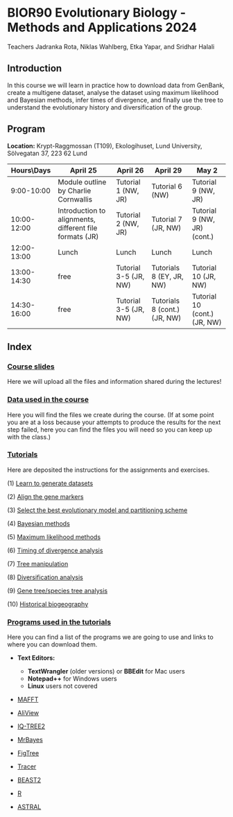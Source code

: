 
# **BIOR90 Evolutionary Biology - Methods and Applications 2024**

Teachers Jadranka Rota, Niklas Wahlberg, Etka Yapar, and Sridhar Halali

## **Introduction**

In this course we will learn in practice how to download data from GenBank, create a multigene dataset, analyse the dataset using maximum likelihood and Bayesian methods, infer times of divergence, and finally use the tree to understand the evolutionary history and diversification of the group.

## **Program**

**Location:** Krypt-Raggmossan (T109), Ekologihuset, Lund University, Sölvegatan 37, 223 62 Lund

<!--
| Hours\Days | April 25 | April 26 | April 29 | May 2 |
| --- | ---- | ---- | ---- | ---- |
| 9:00-10:30 | Module outline, relevant databases (BOLD, GenBank, Darwin Tree of Life (NW, JR) | Tutorials 3-5 (JR, EY, NW) | Tutorial 6 (JR, EY) | Tutorial 8 (SH) |
| 10:30-12:00 | Introduction to alignments, different file formats (NW) | Tutorial 3-5 (cont.) (JR, EY, NW) | Tutorial 6 (JR, EY, NW) | Tutorial 8 (SH) |
| 12:00-13:00 | Lunch | Lunch | Lunch | Lunch |
| 13:00-14:30 | Tutorial 1 | Tutorials 3-5 (cont.) (JR, EY, NW) |  free | Tutorial 9 (JR, EY) |
| 14:30-16:00 | Tutorial 2 | Tutorials 3-5 (cont.) (JR, EY, NW) | free | Tutorial 9 (JR, EY) |
-->

<!-- | 10:30-12:00 | Introduction to alignments, different file formats (NW) | Tutorial 3-5 (cont.) (JR, EY, NW) | Tutorial 7 (JR, EY, NW) | Tutorial 8 (SH, EY)(cont.) (SH) | -->

| Hours\Days | April 25 | April 26 | April 29 | May 2 |
| --- | ---- | ---- | ---- | ---- |
| 9:00-10:00 | Module outline by Charlie Cornwallis | Tutorial 1 (NW, JR) | Tutorial 6 (NW) | Tutorial 9 (NW, JR) |
| 10:00-12:00 | Introduction to alignments, different file formats (JR) | Tutorial 2 (NW, JR) | Tutorial 7 (JR, NW) | Tutorial 9 (NW, JR) (cont.) |
| 12:00-13:00 | Lunch | Lunch | Lunch | Lunch |
| 13:00-14:30 | free | Tutorial 3-5 (JR, NW) | Tutorials 8 (EY, JR, NW) | Tutorial 10 (JR, NW) |
| 14:30-16:00 | free | Tutorial 3-5 (JR, NW) | Tutorials 8 (cont.) (JR, NW) | Tutorial 10 (cont.) (JR, NW) |

<!--  -->




## **Index**

### [Course slides](./Lectures/)

Here we will upload all the files and information shared during the lectures!


### [Data used in the course](./Data/)

Here you will find the files we create during the course. (If at some point you are at a loss because your attempts to produce the results for the next step failed, here you can find the files you will need so you can keep up with the class.)


### [Tutorials](./Tutorials/)

Here are deposited the instructions for the assignments and exercises.


 (1) [Learn to generate datasets](./Tutorials/1.DatasetManipulation/)
	
 (2) [Align the gene markers](./Tutorials/2.Alignments/)
 
 (3) [Select the best evolutionary model and partitioning scheme](./Tutorials/3.ModelSelection/)
 
 (4) [Bayesian methods](./Tutorials/4.BayesianInference/)
 
 (5) [Maximum likelihood methods](./Tutorials/5.MaximumLikelihood/)
 
 (6) [Timing of divergence analysis](./Tutorials/6.TimingDivergence/)
 
 (7) [Tree manipulation](./Tutorials/7.TreeManipulation/)
 
 (8) [Diversification analysis](./Tutorials/8.Diversification/)
 
 (9) [Gene tree/species tree analysis](./Tutorials/11.ASTRAL/)
 
 (10) [Historical biogeography](./Tutorials/10.Biogeography/)
 


### [Programs used in the tutorials](./Software/)

Here you can find a list of the programs we are going to use and links to where you can download them.
 
 * **Text Editors:**
   	- **TextWrangler** (older versions) or **BBEdit** for Mac users
   	- **Notepad++** for Windows users
   	- **Linux** users not covered

 * [MAFFT](https://mafft.cbrc.jp/alignment/software/)

 * [AliView](http://www.ormbunkar.se/aliview/downloads/)

 * [IQ-TREE2](http://www.iqtree.org/)
 
 * [MrBayes](http://nbisweden.github.io/MrBayes/)
	
 * [FigTree](http://tree.bio.ed.ac.uk/software/figtree/)

 * [Tracer](https://github.com/beast-dev/tracer/releases/tag/v1.7.1)
 
 * [BEAST2](http://www.beast2.org/)
 
 * [R](https://www.r-project.org/)
 
 * [ASTRAL](https://github.com/smirarab/ASTRAL)


